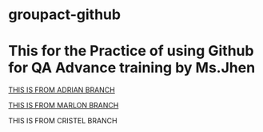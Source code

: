 # groupact-github

# This for the Practice of using Github for QA Advance training by Ms.Jhen

[THIS IS FROM ADRIAN BRANCH](https://github.com/lstvadrian/groupact-github/blob/main/README%20-%20Adrian.md)

[THIS IS FROM MARLON BRANCH](https://github.com/lstvadrian/groupact-github/blob/marlon-git/README%20-%20Marlon.md)

THIS IS FROM CRISTEL BRANCH
